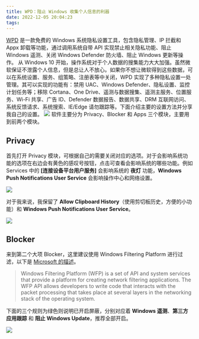 ```yaml
---
title: WPD：阻止 Windows 收集个人信息的利器
date: 2022-12-05 20:04:23
tags:
---
```


[WPD](https://wpd.app) 是一款免费的 Windows 系统隐私设置工具，包含隐私管理、IP 拦截和 Appx 卸载等功能，通过调用系统自带 API 实现禁止相关隐私功能、阻止 Windows 遥测、关闭 Windows Defender 防火墙、阻止 Windows 更新等操作。
从 Windows 10 开始，操作系统对于个人数据的搜集能力大大加强。虽然微软保证不泄露个人信息，但是总让人不放心。如果你不想让微软得到这些数据，可以在系统设置、服务、组策略、注册表等中关闭，WPD 实现了多种隐私设置一处管理。其可以实现的功能有：禁用 UAC、Windows Defender、隐私设置、监控计划任务等；移除 Cortana、One Drive、遥测与数据搜集、遥测主服务、位置服务、Wi-Fi 共享、广告 ID、Defender 数据报告、数据共享、DRM 互联网访问、系统反馈请求、系统搜索、IE/Edge 请勿跟踪等。下面介绍主要的设置方法并分享我自己的设置。
![](1670228218069.png)
软件主要分为 Privacy、Blocker 和 Apps 三个模块，主要用到前两个模块。

## Privacy

首先打开 Privacy 模块，可根据自己的需要关闭对应的选项。对于会影响系统功能的选项在右边会有黄色的感叹号按钮，点击可查看会影响系统的哪些功能。例如 Services 中的 **[连接设备平台用户服务]** 会影响系统的 **夜灯** 功能，**Windows Push Notifications User Service** 会影响操作中心和网络设置。

![](1670228850059.png)

对于我来说，我保留了 **Allow Clipboard History**（使用剪切板历史，方便的小功能）和 **Windows Push Notifications User Service**。

![](1670229057887.png)

## Blocker

来到第二个大项 Blocker，这里建议使用 Windows Filtering Platform 进行过滤，以下是 [Microsoft 的描述](https://learn.microsoft.com/en-us/windows/win32/fwp/windows-filtering-platform-start-page)。

> Windows Filtering Platform (WFP) is a set of API and system services that provide a platform for creating network filtering applications. The WFP API allows developers to write code that interacts with the packet processing that takes place at several layers in the networking stack of the operating system.

下面的三个规则为绿色则说明已开启屏蔽，分别对应着 **Windows 遥测**、**第三方应用跟踪** 和 **阻止 Windows Update**，推荐全部开启。

![](1670229454968.png)
